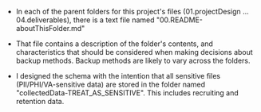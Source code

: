 - In each of the parent folders for this project's files (01.projectDesign ...
04.deliverables), there is a text file named "00.README-aboutThisFolder.md"

- That file contains a description of the folder's contents, and characteristics
that should be considered when making decisions about backup methods. Backup
methods are likely to vary across the folders.

- I designed the schema with the intention that all sensitive files
(PII/PHI/VA-sensitive data) are stored in the folder named
"collectedData-TREAT_AS_SENSITIVE". This includes recruiting and retention
data.
